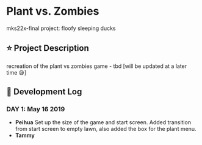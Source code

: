 # Plant vs. Zombies
mks22x-final project: floofy sleeping ducks

## :star: Project Description
recreation of the plant vs zombies game - tbd [will be updated at a later time :sleepy:]

## :memo: Development Log
### DAY 1: May 16 2019
- **Peihua**
    Set up the size of the game and start screen. Added transition from start screen to empty lawn, also added the box for the plant menu.
- **Tammy**  
